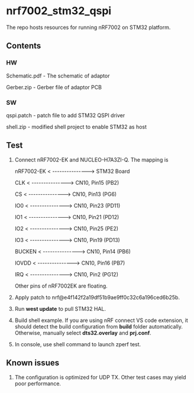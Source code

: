 # nrf7002_stm32_qspi

The repo hosts resources for running nRF7002 on STM32 platform.

## Contents
### HW
Schematic.pdf - The schematic of adaptor

Gerber.zip - Gerber file of adaptor PCB

### SW 
qspi.patch - patch file to add STM32 QSPI driver

shell.zip - modified shell project to enable STM32 as host

## Test
1. Connect nRF7002-EK and NUCLEO-H7A3ZI-Q. The mapping is
   
   nRF7002-EK < ---------------> STM32 Board
   
   CLK        < ---------------> CN10, Pin15 (PB2)
   
   CS         < ---------------> CN10, Pin13 (PG6)
   
   IO0        < ---------------> CN10, Pin23 (PD11)
   
   IO1        < ---------------> CN10, Pin21 (PD12)
   
   IO2        < ---------------> CN10, Pin25 (PE2)
   
   IO3        < ---------------> CN10, Pin19 (PD13)
   
   BUCKEN     < ---------------> CN10, Pin14 (PB6)
   
   IOVDD      < ---------------> CN10, Pin16 (PB7)
   
   IRQ        < ---------------> CN10, Pin2  (PG12)

     Other pins of nRF7002EK are floating.

2. Apply patch to nrf@e4f142f2a19df51b9ae9ff0c32c6a196ced6b25b.

3. Run **west update** to pull STM32 HAL.

4. Build shell example. If you are using nRF connect VS code extension, it should detect the build configuration from **build** folder automatically. Otherwise, manually select **dts32.overlay** and **prj.conf**.

5. In console, use shell command to launch zperf test.

## Known issues
1. The configuration is optimized for UDP TX. Other test cases may yield poor performance.
